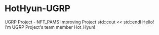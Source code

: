 # HotHyun-UGRP
UGRP Project - NFT_PAMS Improving Project std::cout << std::endl
Hello! I'm UGRP Project's team member Hot_Hyun!